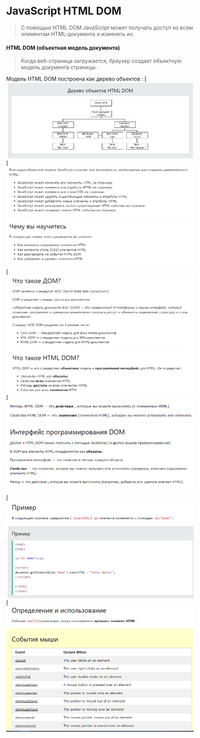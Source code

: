 # JavaScript HTML DOM

> С помощью HTML DOM JavaScript может получать доступ ко всем элементам HTML-документа и изменять их.

#### HTML DOM (объектная модель документа)

> Когда веб-страница загружается, браузер создает объектную модель документа страницы .

Модель HTML DOM построена как дерево объектов :
[![N|Solid](./img/Screenshot_1.png)
[![N|Solid](./img/Screenshot_2.png)
[![N|Solid](./img/Screenshot_3.png)
[![N|Solid](./img/Screenshot_4.png)
[![N|Solid](./img/Screenshot_5.png)
[![N|Solid](./img/Screenshot_6.png)